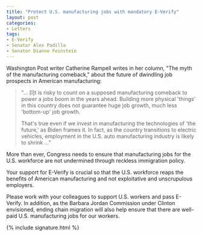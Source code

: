 ```yaml
---
title: "Protect U.S. manufacturing jobs with mandatory E-Verify"
layout: post
categories:
- Letters
tags:
- E-Verify
- Senator Alex Padilla
- Senator Dianne Feinstein
---
```


Washington Post writer Catherine Rampell writes in her column, "The myth of the manufacturing comeback," about the future of dwindling job prospects in American manufacturing:

> "... \[I\]t is risky to count on a supposed manufacturing comeback to power a jobs boom in the years ahead. Building more physical 'things' in this country does not guarantee huge job growth, much less 'bottom-up' job growth.
> 
> That's true even if we invest in manufacturing the technologies of 'the future,' as Biden frames it. In fact, as the country transitions to electric vehicles, employment in the U.S. auto manufacturing industry is likely to shrink ..."

More than ever, Congress needs to ensure that manufacturing jobs for the U.S. workforce are not undermined through reckless immigration policy.

Your support for E-Verify is crucial so that the U.S. workforce reaps the benefits of American manufacturing and not exploitative and unscrupulous employers.

Please work with your colleagues to support U.S. workers and pass E-Verify. In addition, as the Barbara Jordan Commission under Clinton envisioned, ending chain migration will also help ensure that there are well-paid U.S. manufacturing jobs for our workers.

{% include signature.html %}
